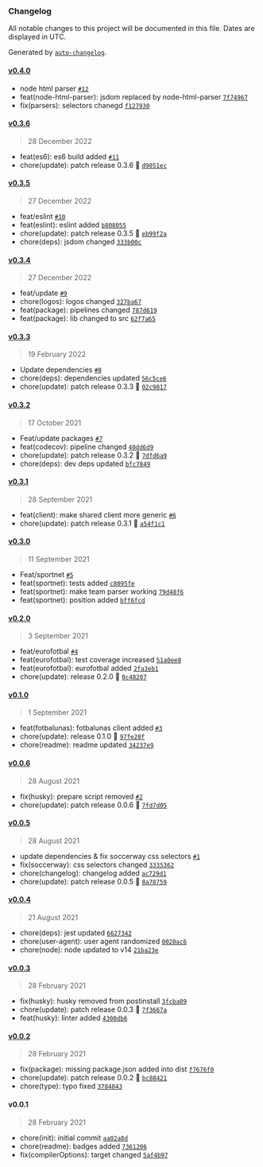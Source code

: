 ### Changelog

All notable changes to this project will be documented in this file. Dates are displayed in UTC.

Generated by [`auto-changelog`](https://github.com/CookPete/auto-changelog).

#### [v0.4.0](https://github.com/Celtian/soccerbot/compare/v0.3.6...v0.4.0)

- node html parser [`#12`](https://github.com/Celtian/soccerbot/pull/12)
- feat(node-html-parser): jsdom replaced by node-html-parser [`7f74967`](https://github.com/Celtian/soccerbot/commit/7f7496723556e8f292e188f76f9b255e5fb9e9b2)
- fix(parsers): selectors chanegd [`f127930`](https://github.com/Celtian/soccerbot/commit/f127930024ccce9f4e4842cff2bbcec91161d66c)

#### [v0.3.6](https://github.com/Celtian/soccerbot/compare/v0.3.5...v0.3.6)

> 28 December 2022

- feat(es6): es6 build added [`#11`](https://github.com/Celtian/soccerbot/pull/11)
- chore(update): patch release 0.3.6 🐛 [`d9051ec`](https://github.com/Celtian/soccerbot/commit/d9051ec741490723efac8fcbdf3dab3d742658f8)

#### [v0.3.5](https://github.com/Celtian/soccerbot/compare/v0.3.4...v0.3.5)

> 27 December 2022

- feat/eslint [`#10`](https://github.com/Celtian/soccerbot/pull/10)
- feat(eslint): eslint added [`b808055`](https://github.com/Celtian/soccerbot/commit/b8080552ccd1c585be8a8170ae1ea0fe2a83df3e)
- chore(update): patch release 0.3.5 🐛 [`eb99f2a`](https://github.com/Celtian/soccerbot/commit/eb99f2a78072f5c35bcb1751caf381484bc8b52a)
- chore(deps): jsdom changed [`333b00c`](https://github.com/Celtian/soccerbot/commit/333b00ca9f5189d02b681272a55af7744dbaf8ce)

#### [v0.3.4](https://github.com/Celtian/soccerbot/compare/v0.3.3...v0.3.4)

> 27 December 2022

- feat/update [`#9`](https://github.com/Celtian/soccerbot/pull/9)
- chore(logos): logos changed [`327ba67`](https://github.com/Celtian/soccerbot/commit/327ba677a068a9537fa98a5bee74bf81e74ac771)
- feat(package): pipelines changed [`787d619`](https://github.com/Celtian/soccerbot/commit/787d619510241e15e6a6404cefd204b4b2a26b60)
- feat(package): lib changed to src [`62f7a65`](https://github.com/Celtian/soccerbot/commit/62f7a659c1291d06a26e31897602cdebb3c33556)

#### [v0.3.3](https://github.com/Celtian/soccerbot/compare/v0.3.2...v0.3.3)

> 19 February 2022

- Update dependencies [`#8`](https://github.com/Celtian/soccerbot/pull/8)
- chore(deps): dependencies updated [`56c5ce6`](https://github.com/Celtian/soccerbot/commit/56c5ce619937349ed8e46f1c9fbadecbabd916e8)
- chore(update): patch release 0.3.3 🐛 [`02c9017`](https://github.com/Celtian/soccerbot/commit/02c901723bca788ef152abac8e13c0060e79b49c)

#### [v0.3.2](https://github.com/Celtian/soccerbot/compare/v0.3.1...v0.3.2)

> 17 October 2021

- Feat/update packages [`#7`](https://github.com/Celtian/soccerbot/pull/7)
- feat(codecov): pipeline changed [`40dd6d9`](https://github.com/Celtian/soccerbot/commit/40dd6d9fe2f9af4aacf1ed7a62a260f37643f1a4)
- chore(update): patch release 0.3.2 🐛 [`7dfd6a9`](https://github.com/Celtian/soccerbot/commit/7dfd6a9e8f82526bcb42df160258148de5d9b5a6)
- chore(deps): dev deps updated [`bfc7849`](https://github.com/Celtian/soccerbot/commit/bfc784906f756039a541532d57771d3020ac3e1f)

#### [v0.3.1](https://github.com/Celtian/soccerbot/compare/v0.3.0...v0.3.1)

> 28 September 2021

- feat(client): make shared client more generic [`#6`](https://github.com/Celtian/soccerbot/pull/6)
- chore(update): patch release 0.3.1 🐛 [`a54f1c1`](https://github.com/Celtian/soccerbot/commit/a54f1c1b48912e2bcdd7760c6ba3f811a3836204)

#### [v0.3.0](https://github.com/Celtian/soccerbot/compare/v0.2.0...v0.3.0)

> 11 September 2021

- Feat/sportnet [`#5`](https://github.com/Celtian/soccerbot/pull/5)
- feat(sportnet): tests added [`c8095fe`](https://github.com/Celtian/soccerbot/commit/c8095fe0fe1cd1fbdc3ebbce785f9daa1904bc84)
- feat(sportnet): make team parser working [`79d48f6`](https://github.com/Celtian/soccerbot/commit/79d48f63f22bfb8cbebb76596da93638ff74a366)
- feat(sportnet): position added [`bff6fcd`](https://github.com/Celtian/soccerbot/commit/bff6fcdc54235d66ad36cdaa458cf7311733566c)

#### [v0.2.0](https://github.com/Celtian/soccerbot/compare/v0.1.0...v0.2.0)

> 3 September 2021

- feat/eurofotbal [`#4`](https://github.com/Celtian/soccerbot/pull/4)
- feat(eurofotbal): test coverage increased [`51a0ee8`](https://github.com/Celtian/soccerbot/commit/51a0ee826ce98f4d4a25986be00409c3e14c2748)
- feat(eurofotbal): eurofotbal added [`2fa3eb1`](https://github.com/Celtian/soccerbot/commit/2fa3eb14f90bdbadb0abaf1d53fadb3188f215de)
- chore(update): release 0.2.0 🚀 [`0c48207`](https://github.com/Celtian/soccerbot/commit/0c482074325c4d39f24655aa4a7faff23a2b8edc)

#### [v0.1.0](https://github.com/Celtian/soccerbot/compare/v0.0.6...v0.1.0)

> 1 September 2021

- feat(fotbalunas): fotbalunas client added [`#3`](https://github.com/Celtian/soccerbot/pull/3)
- chore(update): release 0.1.0 🚀 [`97fe20f`](https://github.com/Celtian/soccerbot/commit/97fe20ffc1925f5f824bcf372243b3ee103397d0)
- chore(readme): readme updated [`34237e9`](https://github.com/Celtian/soccerbot/commit/34237e96048b9023a267702e876cb126344c1c93)

#### [v0.0.6](https://github.com/Celtian/soccerbot/compare/v0.0.5...v0.0.6)

> 28 August 2021

- fix(husky): prepare script removed [`#2`](https://github.com/Celtian/soccerbot/pull/2)
- chore(update): patch release 0.0.6 🐛 [`7fd7d05`](https://github.com/Celtian/soccerbot/commit/7fd7d0523993ad35ef581639f572740a042c8ab0)

#### [v0.0.5](https://github.com/Celtian/soccerbot/compare/v0.0.4...v0.0.5)

> 28 August 2021

- update dependencies & fix soccerway css selectors [`#1`](https://github.com/Celtian/soccerbot/pull/1)
- fix(soccerway): css selectors changed [`3335362`](https://github.com/Celtian/soccerbot/commit/3335362abe7549dd653195ff73e734cb1c92abc8)
- chore(changelog): changelog added [`ac729d1`](https://github.com/Celtian/soccerbot/commit/ac729d178741895836a6224f45126aabb418b548)
- chore(update): patch release 0.0.5 🐛 [`8a78759`](https://github.com/Celtian/soccerbot/commit/8a78759a6ed101dfe9f8dc7cfe799b6517f4ef2e)

#### [v0.0.4](https://github.com/Celtian/soccerbot/compare/v0.0.3...v0.0.4)

> 21 August 2021

- chore(deps): jest updated [`6627342`](https://github.com/Celtian/soccerbot/commit/66273421d13ffb6e9414c3b53296829969e61c28)
- chore(user-agent): user agent randomized [`0020ac6`](https://github.com/Celtian/soccerbot/commit/0020ac61f1975c6c540bbe4aee8405275dc0b253)
- chore(node): node updated to v14 [`21ba23e`](https://github.com/Celtian/soccerbot/commit/21ba23e114a67aafc4fb4c3fed2dd0050c58e5e9)

#### [v0.0.3](https://github.com/Celtian/soccerbot/compare/v0.0.2...v0.0.3)

> 28 February 2021

- fix(husky): husky removed from postinstall [`3fcba09`](https://github.com/Celtian/soccerbot/commit/3fcba0924dbc971aade1db367d07d3890b688395)
- chore(update): patch release 0.0.3 🐛 [`7f3667a`](https://github.com/Celtian/soccerbot/commit/7f3667abd80b160a2a28d57ca3aacb53aa684ba3)
- feat(husky): linter added [`4300db6`](https://github.com/Celtian/soccerbot/commit/4300db6d4190a6b23812def8f1b78809857d5dd8)

#### [v0.0.2](https://github.com/Celtian/soccerbot/compare/v0.0.1...v0.0.2)

> 28 February 2021

- fix(package): missing package.json added into dist [`f7676f0`](https://github.com/Celtian/soccerbot/commit/f7676f08f20ff966ea800a40db973c1d0cd831ff)
- chore(update): patch release 0.0.2 🐛 [`bc88421`](https://github.com/Celtian/soccerbot/commit/bc884214445b17f72e2c0aeb58f29cbd22658243)
- chore(type): typo fixed [`3784043`](https://github.com/Celtian/soccerbot/commit/3784043780e2e506570d304786c1617affe3f51a)

#### v0.0.1

> 28 February 2021

- chore(init): initial commit [`aa02a8d`](https://github.com/Celtian/soccerbot/commit/aa02a8d999696e5c2d3a2a97c5dd34217b355f30)
- chore(readme): badges added [`7361206`](https://github.com/Celtian/soccerbot/commit/73612068370ce4f7cbe563e2f95a1d30c58aed33)
- fix(compilerOptions): target changed [`5af4b97`](https://github.com/Celtian/soccerbot/commit/5af4b97bde10373202291231d1366e14f0354900)
